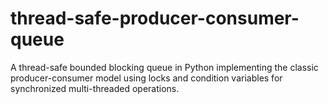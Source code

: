 # thread-safe-producer-consumer-queue
A thread-safe bounded blocking queue in Python implementing the classic producer-consumer model using locks and condition variables for synchronized multi-threaded operations.
